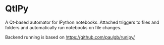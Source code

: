 # QtIPy

A Qt-based automator for IPython notebooks. Attached triggers to files and folders and 
automatically run notebooks on file changes. 



Backend running is based on https://github.com/paulgb/runipy/

